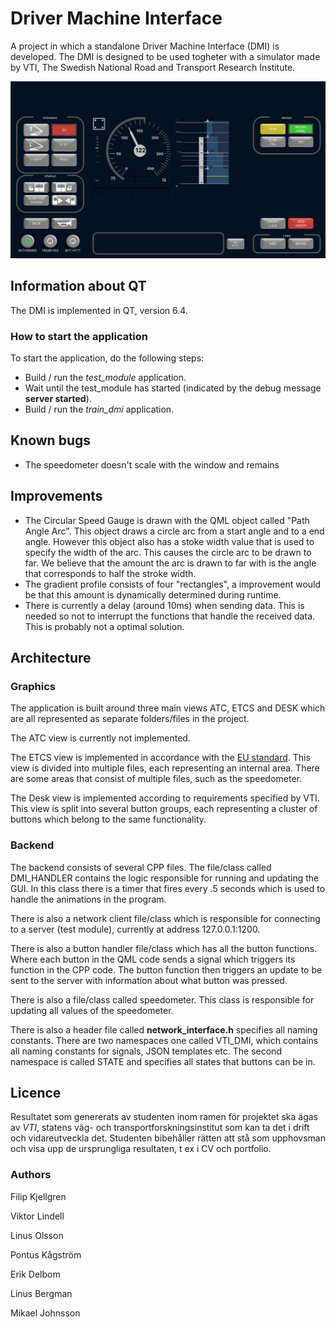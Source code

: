 # Driver Machine Interface

A project in which a standalone Driver Machine Interface (DMI) is developed. The DMI is designed to be used togheter with a simulator made by VTI, The Swedish National Road and Transport Research Institute.

![DMI](DMI.png)

## Information about QT

The DMI is implemented in QT, version 6.4. 

### How to start the application

To start the application, do the following steps:

- Build / run the *test_module* application.
- Wait until the test_module has started (indicated by the debug message **server started**). 
- Build / run the *train_dmi* application. 

## Known bugs
- The speedometer doesn't scale with the window and remains 

## Improvements
- The Circular Speed Gauge is drawn with the QML object called "Path Angle Arc". This object draws a circle arc from a start angle and to a end angle. However this object also has a stoke width value that is used to specify the width of the arc. This causes the circle arc to be drawn to far. We believe that the amount the arc is drawn to far with is the angle that corresponds to half the stroke width.
- The gradient profile consists of four "rectangles", a improvement would be that this amount is dynamically determined during runtime. 
- There is currently a delay (around 10ms) when sending data. This is needed so not to interrupt the functions that handle the received data. This is probably not a optimal solution.

## Architecture

### Graphics
The application is built around three main views ATC, ETCS and DESK which are all represented as separate folders/files in the project.
 
The ATC view is currently not implemented.
 
The ETCS view is implemented in accordance with the [EU standard](ERA_ERTMS_015560_v360.pdf). This view is divided into multiple files, each representing an internal area. There are some areas that consist of multiple files, such as the speedometer.
 
The Desk view is implemented according to requirements specified by VTI. This view is split into several button groups, each representing a cluster of buttons which belong to the same functionality.
 
### Backend
The backend consists of several CPP files. The file/class called DMI_HANDLER contains the logic responsible for running and updating the GUI. In this class there is a timer that fires every .5 seconds which is used to handle the animations in the program.
 
There is also a network client file/class which is responsible for connecting to a server (test module), currently at address 127.0.0.1:1200.
 
There is also a button handler file/class which has all the button functions. Where each button in the QML code sends a signal which triggers its function in the CPP code. The button function then triggers an update to be sent to the server with information about what button was pressed.
 
There is also a file/class called speedometer. This class is responsible for updating all values of the speedometer.
 
There is also a header file called **network_interface.h** specifies all naming constants. There are two namespaces one called VTI_DMI, which contains all naming constants for signals, JSON templates etc. The second namespace is called STATE and specifies all states that buttons can be in.

## Licence

Resultatet som genererats av studenten inom ramen för projektet ska ägas av *VTI*, statens väg- och transportforskningsinstitut som kan ta det i drift och vidareutveckla det. Studenten bibehåller rätten att stå som upphovsman och visa upp de ursprungliga resultaten, t ex i CV och portfolio.

### Authors

Filip Kjellgren

Viktor Lindell

Linus Olsson

Pontus Kågström

Erik Delbom

Linus Bergman

Mikael Johnsson